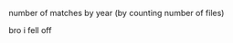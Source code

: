 number of matches by year (by counting number of files)
 <!-- FILE_COUNTS_START -->
 <!-- FILE_COUNTS_END -->
bro i fell off